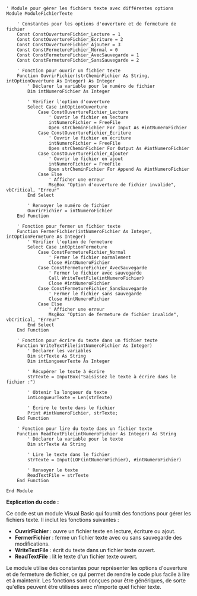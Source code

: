 ```visual basic

' Module pour gérer les fichiers texte avec différentes options
Module ModuleFichierTexte

    ' Constantes pour les options d'ouverture et de fermeture de fichier
    Const ConstOuvertureFichier_Lecture = 1
    Const ConstOuvertureFichier_Écriture = 2
    Const ConstOuvertureFichier_Ajouter = 3
    Const ConstFermetureFichier_Normal = 0
    Const ConstFermetureFichier_AvecSauvegarde = 1
    Const ConstFermetureFichier_SansSauvegarde = 2

    ' Fonction pour ouvrir un fichier texte
    Function OuvrirFichier(strCheminFichier As String, intOptionOuverture As Integer) As Integer
        ' Déclarer la variable pour le numéro de fichier
        Dim intNumeroFichier As Integer

        ' Vérifier l'option d'ouverture
        Select Case intOptionOuverture
            Case ConstOuvertureFichier_Lecture
                ' Ouvrir le fichier en lecture
                intNumeroFichier = FreeFile
                Open strCheminFichier For Input As #intNumeroFichier
            Case ConstOuvertureFichier_Écriture
                ' Ouvrir le fichier en écriture
                intNumeroFichier = FreeFile
                Open strCheminFichier For Output As #intNumeroFichier
            Case ConstOuvertureFichier_Ajouter
                ' Ouvrir le fichier en ajout
                intNumeroFichier = FreeFile
                Open strCheminFichier For Append As #intNumeroFichier
            Case Else
                ' Afficher une erreur
                MsgBox "Option d'ouverture de fichier invalide", vbCritical, "Erreur"
        End Select

        ' Renvoyer le numéro de fichier
        OuvrirFichier = intNumeroFichier
    End Function

    ' Fonction pour fermer un fichier texte
    Function FermerFichier(intNumeroFichier As Integer, intOptionFermeture As Integer)
        ' Vérifier l'option de fermeture
        Select Case intOptionFermeture
            Case ConstFermetureFichier_Normal
                ' Fermer le fichier normalement
                Close #intNumeroFichier
            Case ConstFermetureFichier_AvecSauvegarde
                ' Fermer le fichier avec sauvegarde
                Call WriteTextFile(intNumeroFichier)
                Close #intNumeroFichier
            Case ConstFermetureFichier_SansSauvegarde
                ' Fermer le fichier sans sauvegarde
                Close #intNumeroFichier
            Case Else
                ' Afficher une erreur
                MsgBox "Option de fermeture de fichier invalide", vbCritical, "Erreur"
        End Select
    End Function

    ' Fonction pour écrire du texte dans un fichier texte
    Function WriteTextFile(intNumeroFichier As Integer)
        ' Déclarer les variables
        Dim strTexte As String
        Dim intLongueurTexte As Integer

        ' Récupérer le texte à écrire
        strTexte = InputBox("Saisissez le texte à écrire dans le fichier :")

        ' Obtenir la longueur du texte
        intLongueurTexte = Len(strTexte)

        ' Écrire le texte dans le fichier
        Print #intNumeroFichier, strTexte;
    End Function

    ' Fonction pour lire du texte dans un fichier texte
    Function ReadTextFile(intNumeroFichier As Integer) As String
        ' Déclarer la variable pour le texte
        Dim strTexte As String

        ' Lire le texte dans le fichier
        strTexte = Input(LOF(intNumeroFichier), #intNumeroFichier)

        ' Renvoyer le texte
        ReadTextFile = strTexte
    End Function

End Module

```

**Explication du code :**

Ce code est un module Visual Basic qui fournit des fonctions pour gérer les fichiers texte. Il inclut les fonctions suivantes :

* **OuvrirFichier** : ouvre un fichier texte en lecture, écriture ou ajout.
* **FermerFichier** : ferme un fichier texte avec ou sans sauvegarde des modifications.
* **WriteTextFile** : écrit du texte dans un fichier texte ouvert.
* **ReadTextFile** : lit le texte d'un fichier texte ouvert.

Le module utilise des constantes pour représenter les options d'ouverture et de fermeture de fichier, ce qui permet de rendre le code plus facile à lire et à maintenir. Les fonctions sont conçues pour être génériques, de sorte qu'elles peuvent être utilisées avec n'importe quel fichier texte.